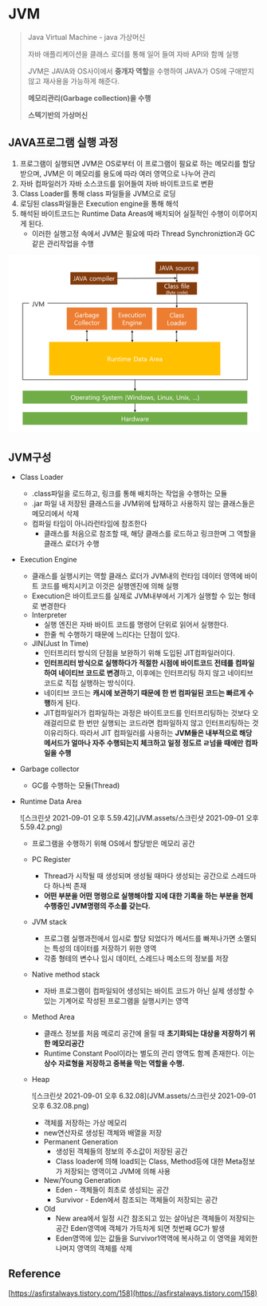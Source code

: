 # JVM

> Java Virtual Machine - java 가상머신
>
> 자바 애플리케이션을 클래스 로더를 통해 일어 들여 자바 API와 함께 실행
>
> JVM은 JAVA와 OS사이에서 **중개자 역할**을 수행하여 JAVA가 OS에 구애받지않고 재사용을 가능하게 해준다.
>
> **메모리관리(Garbage collection)을 수행**
>
> **스텍기반의 가상머신**

## JAVA프로그램 실행 과정

1. 프로그램이 실행되면 JVM은 OS로부터 이 프로그램이 필요로 하는 메모리를 할당받으며, JVM은 이 메모리를 용도에 따라 여러 영역으로 나누어 관리
2. 자바 컴파일러가 자바 소스코드를 읽어들여 자바 바이트코드로 변환
3. Class Loader를 통해 class 파일들을 JVM으로 로딩
4. 로딩된 class파일들은 Execution engine을 통해 해석
5. 해석된 바이트코드는 Runtime Data Areas에 배치되어 실질적인 수행이 이루어지게 된다.
   * 이러한 실행고정 속에서 JVM은 필요에 따라 Thread Synchroniztion과 GC같은 관리작업을 수행

![java_program](JVM.assets/java_program.png)



## JVM구성

* Class Loader

  * .class파일을 로드하고, 링크를 통해 배치하는 작업을 수행하는 모듈
  * .jar 파일 내 저장된 클래스드을 JVM위에 탑재하고 사용하지 않는 클래스들은 메모리에서 삭제
  * 컴파일 타임이 아니라런타임에 참조한다
    * 클래스를 처음으로 참조할 때, 해당 클래스를 로드하고 링크한며 그 역할을 클래스 로더가 수행

* Execution Engine

  * 클래스를 실행시키는 역할 클래스 로더가 JVM내의 런타임 데이터 영역에 바이트 코드를 배치시키고 이것은 실행엔진에 의해 실행
  *  Execution은 바이트코드를 실제로 JVM내부에서 기계가 실행할 수 있는 형테로 변경한다
    * Interpreter
      * 실행 엔진은 자바 바이트 코드를 명령어 단위로 읽어서 실행한다.
      * 한줄 씩 수행하기 때문에 느리다는 단점이 있다.
    * JIN(Just In Time)
      * 인터프리터 방식의 단점을 보완하기 위해 도입된 JIT컴파일러이다.
      * **인터프리터 방식으로 실행하다가 적절한 시점에 바이트코드 전테를 컴파일하여 네이티브 코드로 변경**하고, 이후에는 인터프리팅 하지 않고 네이티브 코드로 직접 실행하는 방식이다.
      * 네이티브 코드는 **캐시에 보관하기 때문에 한 번 컴파일된 코드는 빠르게 수행**하게 된다.
      * JIT컴파일러가 컴파일하는 과정은 바이트코드를 인터프리팅하는 것보다 오래걸리므로 한 번만 실행되는 코드라면 컴파일하지 않고 인터프리팅하는 것이유리하다. 따라서 JIT 컴파일러를 사용하는 **JVM들은 내부적으로 해당 메서드가 얼마나 자주 수행되는지 체크하고 일정 정도르 ㄹ넘을 때에만 컴파일을 수행**

* Garbage collector

  * GC를 수행하는 모듈(Thread)

* Runtime Data Area

  ![스크린샷 2021-09-01 오후 5.59.42](JVM.assets/스크린샷 2021-09-01 오후 5.59.42.png)

  * 프로그램을 수행하기 위해 OS에서 할당받은 메모리 공간

  * PC Register

    * Thread가 시작될 때 생성되며 생성될 때마다 생성되는 공간으로 스레드마다 하나씩 존재
    * **어떤 부분을 어떤 명령으로 실행해야할 지에 대한 기록을 하는 부분을 현제 수행중인 JVM명령의 주소를 갖는다.**
  
  * JVM stack
  
    * 프로그램 실행과전에서 임시로 할당 되었다가 메서드를 빠져나가면 소멸되는 특성의 데이터를 저장하기 위한 영역
    * 각종 형테의 변수나 임시 데이터, 스레드나 메소드의 정보를 저장
  
  * Native method stack
  
    * 자바 프로그램이 컴파일되어 생성되는 바이트 코드가 아닌 실제 생성할 수 있는 기계어로 작성된 프로그램을 실행시키는 영역
  
  * Method Area
  
    * 클래스 정보를 처음 메로리 공간에 올릴 때 **초기화되는 대상을 저장하기 위한 메모리공간**
    * Runtime Constant Pool이라는 별도의 관리 영역도 함께 존재한다. 이는 **상수 자료형을 저장하고 중복을 막는 역할을 수행.**
  
  * Heap
  
    ![스크린샷 2021-09-01 오후 6.32.08](JVM.assets/스크린샷 2021-09-01 오후 6.32.08.png)
  
    * 객체를 저장하는 가상 메모리
    * new연산자로 생성된 객체와 배열을 저장
    * Permanent Generation
      * 생성된 객체들의 정보의 주소값이 저장된 공간
      * Class loader에 의해 load되는 Class, Method등에 대한 Meta정보가 저장되는 영역이고 JVM에 의해 사용
    * New/Young Generation
      * Eden - 객체들이 최초로 생성되는 공간
      * Survivor - Eden에서 참조되는 객체들이 저장되는 공간
    * Old
      * New area에서 일정 시간 참조되고 있는 살아남은 객체들이 저장되는 공간 Eden영역에 객체가 가득차게 되면 첫번째 GC가 발생
      * Eden영역에 있는 값들을 Survivor1역역에 복사하고 이 영역을 제외한 나머지 영역의 객체를 삭제



## Reference

[https://asfirstalways.tistory.com/158](https://asfirstalways.tistory.com/158)